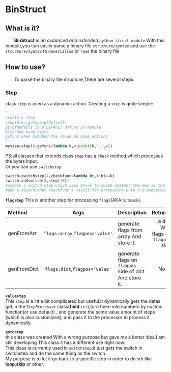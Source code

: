 # BinStruct  

## What is it?  

&emsp;&emsp;**BinStruct** is an *avdanced and extended* `python struct module`.With this module,you can easily parse a binary file `structure/syntax` and use the `structure/syntax` to `deserialise` or `read` the binary file  

## How to use?  
&emsp;&emsp;To parse the binary file structure,There are several steps:  

### Step  
class `step` is used as a dynamic action.
Creating a `step` is quite simple:  
```python
'''
create a step
step(blen,gofunc=gfdefault)
ps:gfdefault is a DEFAULT dofunc in module
blen:How many bytes
gofunc:when matched the value,do some actions
'''
mystep=step(8,gofunc=lambda k,v:print(k,',',v))
```   
PS:all classes that extends class `step` has a `check` method,which processes the bytes Input.  
Or you can use `switchstep`:  
```python
switch=switchstep(4,checkfunc=lambda bt,k:bt==k)
switch.addswitch(8,step(16))
#create a switch Step which uses bt==k to check whether the key is the right key as Input or not.
#add a switch,when checkfunc's result for processing 8 to 8's comparasion is right,invoke the step(16)
```
**`flagstep`**
This is another step for processing `flags`(AKA `bitmask`).  

|Method|Args|Description|Returns|
|:-----------|:----------------:|:----------|--------:|
|genFromArr|`flags:array`,`flagpos='value'`|generate flags from array And store it.|a dict With flags on `flagpos` side|
|genFromDict|`flags:dict`,`flagpos='value'`|generate flags on `flagpos` side of dict And store it.|None|  

**`valuestep`**  
This `step` is a little bit complicated but useful.It dynamically gets the datas got in the `StepProcessor` class(**field** `ret`),turn them into numbers by custom function(or use default) , and generate the same value amount of steps (which is also customized), and pass it to the processor to process it dynamically.  

**`gotostep`**  
this class was created With a wrong purpose but gave me a better idea.I am still developing This class.it has a different use right now.  
This class is currently used in `switchstep`.it just gets the switch in switchstep and do the same thing as the switch.  
My purpose is to let it go back to a specific step in order to do sth like **loop**,**skip** or other.  



